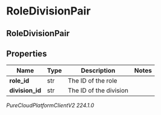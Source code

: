# RoleDivisionPair

## RoleDivisionPair

## Properties

|Name | Type | Description | Notes|
|------------ | ------------- | ------------- | -------------|
| **role_id** | str | The ID of the role | |
| **division_id** | str | The ID of the division | |



_PureCloudPlatformClientV2 224.1.0_
